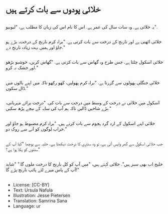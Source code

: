 # خلائی پودوں سے بات کرتے ہیں

##
یہ خلائی ہے. وہ سات سال کی عمر ہے. اس کا نام اس کی زبان کا مطلب ہے، "لبوبیو".

##
خلائی اٹھتی ہے اور نارنج کے درخت سے بات کرتی ہے. "براہ کرم نارنج کے درخت، بڑے ہو جاؤ اور ہمیں بہت زیادہ نارنج دے."

##
خلائی اسکول چلتا ہے. جس طرح وہ گھاس سے بات کرتی ہے. "گھاس کریں، خوشبو بڑھو اور خشک نہ کرو."

##
خلائی جنگلی پھولوں سے گزرتا ہے. "براہ کرم پھولیں، کھو رکھو تاکہ میں اپنے بالوں میں ڈال سکوں."

##
اسکول میں خلائی نے درخت کے وسط میں درخت سے بات کی. "درخت برائے مہربانی، بڑے شاخیں ڈالیں تاکہ ہم آپ کی سایہ کے نیچے پڑھ سکیں."

##
خلائی اپنے اسکول کے ارد گرد ہجوم سے بات کرتے ہیں. "براہ کرم مضبوط ہو جاؤ اور خراب لوگوں کو آنے سے روک دو."

##
جب خلائی اسکول سے گھر واپس آتی ہے، تو وہ سنتری کا درخت دیکھتا ہے. خلیہ سے پوچھا "کیا آپ کے سنتوں کو پکا ہوا ہے؟"

##
خلیج اب بھی سبز ہیں". خلائی کہتے ہیں، "میں آپ کو کل نارنج کا درخت ملوں گا." "شاید آپ کے پاس میرے لئے پائپ نارنج پڑے گا!"

##
* License: [CC-BY]
* Text: Ursula Nafula
* Illustration: Jesse Pietersen
* Translation: Samrina Sana
* Language: ur
